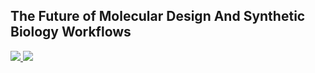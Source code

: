 ## The Future of Molecular Design And Synthetic Biology Workflows

<a href="https://nanome.ai/">
<img src="https://koronaebola.github.io/4.png" />
</a>

<a href="https://www.collaborationspharma.com/megasyn">
<img src="https://koronaebola.github.io/5.png" />
</a>
<!--

**Here are some ideas to get you started:**

🙋‍♀️ A short introduction - what is your organization all about?
🌈 Contribution guidelines - how can the community get involved?
👩‍💻 Useful resources - where can the community find your docs? Is there anything else the community should know?
🍿 Fun facts - what does your team eat for breakfast?
🧙 Remember, you can do mighty things with the power of [Markdown](https://docs.github.com/github/writing-on-github/getting-started-with-writing-and-formatting-on-github/basic-writing-and-formatting-syntax)
-->
